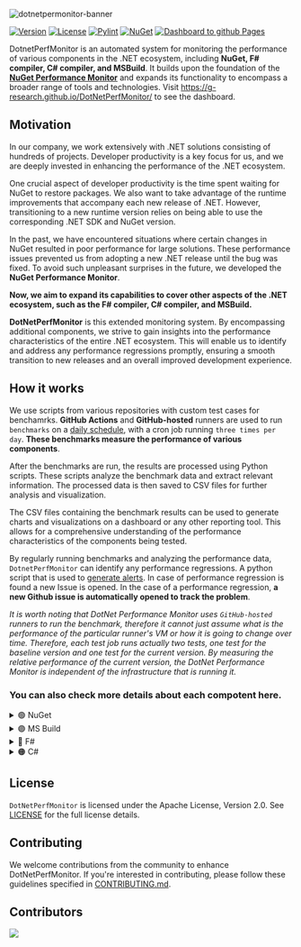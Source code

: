 ![dotnetpermonitor-banner](https://github.com/G-Research/DotNetPerfMonitor/assets/49169158/15a51578-38c3-4f36-9bfc-a83eaba5471c)

[![Version](https://img.shields.io/badge/Version-1.0-gold.svg)](https://github.com/G-Research/DotNetPerfMonitor) [![License](https://img.shields.io/badge/License-Apache%202.0-green.svg)](https://opensource.org/licenses/Apache-2.0) [![Pylint](https://github.com/G-Research/DotNetPerfMonitor/actions/workflows/pylint.yaml/badge.svg)](https://github.com/G-Research/DotNetPerfMonitor/actions/workflows/pylint.yaml) [![NuGet](https://github.com/G-Research/DotNetPerfMonitor/actions/workflows/benchmarks_nuget.yml/badge.svg)](https://github.com/G-Research/DotNetPerfMonitor/actions/workflows/benchmarks_nuget.yml) [![Dashboard to github Pages](https://github.com/G-Research/DotNetPerfMonitor/actions/workflows/dashboard.yaml/badge.svg)](https://github.com/G-Research/DotNetPerfMonitor/actions/workflows/dashboard.yaml)

DotnetPerfMonitor is an automated system for monitoring the performance of various components in the .NET ecosystem, including **NuGet, F# compiler, C# compiler, and MSBuild**. It builds upon the foundation of the [**NuGet Performance Monitor**](https://github.com/G-Research/NuPerfMonitor) and expands its functionality to encompass a broader range of tools and technologies. Visit https://g-research.github.io/DotNetPerfMonitor/ to see the dashboard.


## Motivation
In our company, we work extensively with .NET solutions consisting of hundreds of projects. Developer productivity is a key focus for us, and we are deeply invested in enhancing the performance of the .NET ecosystem.

One crucial aspect of developer productivity is the time spent waiting for NuGet to restore packages. We also want to take advantage of the runtime improvements that accompany each new release of .NET. However, transitioning to a new runtime version relies on being able to use the corresponding .NET SDK and NuGet version.

In the past, we have encountered situations where certain changes in NuGet resulted in poor performance for large solutions. These performance issues prevented us from adopting a new .NET release until the bug was fixed. To avoid such unpleasant surprises in the future, we developed the **NuGet Performance Monitor**. 

**Now, we aim to expand its capabilities to cover other aspects of the .NET ecosystem, such as the F# compiler, C# compiler, and MSBuild.**

**DotNetPerfMonitor** is this extended monitoring system. By encompassing additional components, we strive to gain insights into the performance characteristics of the entire .NET ecosystem. This will enable us to identify and address any performance regressions promptly, ensuring a smooth transition to new releases and an overall improved development experience.
## How it works

We use scripts from various repositories with custom test cases for benchamrks. **GitHub Actions** and **GitHub-hosted** runners are used to run `benchmarks` on a [daily schedule](https://github.com/G-Research/DotNetPerfMonitor/blob/main/.github/workflows), with a cron job running `three times per day`. **These benchmarks measure the performance of various components**.

After the benchmarks are run, the results are processed using Python scripts. These scripts analyze the benchmark data and extract relevant information. The processed data is then saved to CSV files for further analysis and visualization.

The CSV files containing the benchmark results can be used to generate charts and visualizations on a dashboard or any other reporting tool. This allows for a comprehensive understanding of the performance characteristics of the components being tested.

By regularly running benchmarks and analyzing the performance data, `DotnetPerfMonitor` can identify any performance regressions. A python script that is used to [generate alerts](https://github.com/G-Research/DotNetPerfMonitor/blob/main/scripts/processors/generate_alert.py). In case of performance regression is found a new Issue is opened. In the case of a performance regression, **a new Github issue is automatically opened to track the problem**.


*It is worth noting that DotNet Performance Monitor uses `GitHub-hosted` runners to run the benchmark, therefore it cannot just assume what is the performance of the particular runner's VM or how it is going to change over time. Therefore, each test job runs actually two tests, one test for the baseline version and one test for the current version. By measuring the relative performance of the current version, the DotNet Performance Monitor is independent of the infrastructure that is running it.*

### You can also check more details about each compotent here.
<details>
    <summary>🟢 NuGet</summary>

- [Scripts](https://github.com/NuGet/NuGet.Client/tree/dev/scripts/perftests) from the [NuGet.Client](https://github.com/NuGet/NuGet.Client) repository with custom [test cases](https://github.com/G-Research/DotNetPerfMonitor/tree/main/scripts/perftests/testCases) are are used for benchmarks, 
- GitHub Actions and GitHub-hosted runners are used to run benchmarks on a [daily schedule](https://github.com/G-Research/DotNetPerfMonitor/blob/main/.github/workflows/benchmarks_nuget.yml)
- Python script is used to [process results](https://github.com/G-Research/DotNetPerfMonitor/blob/main/process_results.py) and append it to the [nuget.csv](https://github.com/G-Research/DotNetPerfMonitor/blob/main/data/nuget.csv) file that makes it easy to plot charts and can be used further data analysis.
- The data is the visualized on the [dashboard](https://g-research.github.io/DotNetPerfMonitor/) using [ChartJS](https://chartjs.org/), on the NuGet Tab.
</details>

<details>
    <summary>🟣 MS Build</summary>

- Python [scripts](https://github.com/G-Research/DotNetPerfMonitor/tree/main/scripts/test_cases/) are used for MSBuild benchamrking, using test cases like [Orleans](https://github.com/dotnet/orleans) and [OrchardCore](https://github.com/OrchardCMS/OrchardCore)
- GitHub Actions and GitHub-hosted runners are used to run benchmarks on a [daily schedule](https://github.com/G-Research/DotNetPerfMonitor/actions/workflows/benchmark_msbuild.yaml)
- Benchamrk results are processed and added to the [msbuild.csv file](https://github.com/G-Research/DotNetPerfMonitor/blob/main/data/msbuild.csv) that makes it easy to plot charts and can be used further data analysis.
- The data is the visualized on the [dashboard](https://g-research.github.io/DotNetPerfMonitor/) using [ChartJS](https://chartjs.org/), on the `MSBuild` Tab.
</details>

<details>
    <summary>🔵 F#</summary>
</details>

<details>
    <summary>🟠 C#</summary>
</details>

## License
`DotNetPerfMonitor` is licensed under the Apache License, Version 2.0. See [LICENSE](https://github.com/G-Research/DotNetPerfMonitor/blob/main/LICENSE) for the full license details.

## Contributing
We welcome contributions from the community to enhance DotNetPerfMonitor. If you're interested in contributing, please follow these guidelines specified in [CONTRIBUTING.md](CONTRIBUTING.md).
## Contributors
[![](https://contrib.rocks/image?repo=G-Research/DotNetPerfMonitor)](https://github.com/G-Research/DotNetPerfMonitor/graphs/contributors)
